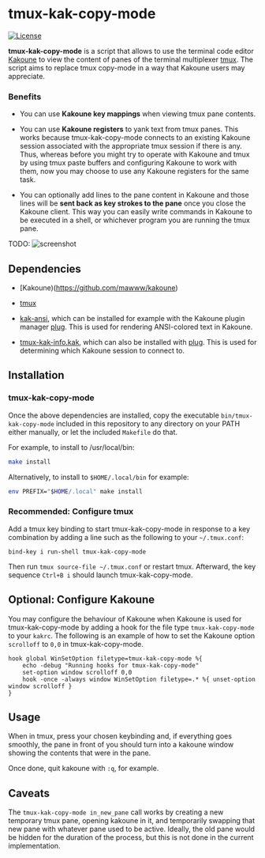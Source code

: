 # tmux-kak-copy-mode

[![License](https://img.shields.io/github/license/jbomanson/tmux-kak-copy-mode)](https://opensource.org/licenses/Apache-2.0)

**tmux-kak-copy-mode** is a script that allows to use the terminal code editor
[Kakoune](https://github.com/mawww/kakoune)
to view the content of panes
of the terminal multiplexer [tmux](https://github.com/tmux/tmux).
The script aims to replace tmux copy-mode in a way that Kakoune users may appreciate.

### Benefits

- You can use **Kakoune key mappings** when viewing tmux pane contents.

- You can use **Kakoune registers** to yank text from tmux panes.
  This works because tmux-kak-copy-mode connects to an existing Kakoune session
  associated with the appropriate tmux session if there is any.
  Thus, whereas before you might try to operate with Kakoune and tmux
  by using tmux paste buffers and configuring Kakoune to work with them,
  now you may choose to use any Kakoune registers for the same task.

- You can optionally add lines to the pane content in Kakoune
  and those lines will be **sent back as key strokes to the pane** once
  you close the Kakoune client.
  This way you can easily write commands in Kakoune to be executed in a
  shell, or whichever program you are running the tmux pane.

TODO:
![screenshot](docs/screenshot.png)

## Dependencies

- [Kakoune)(https://github.com/mawww/kakoune)

- [tmux](https://github.com/tmux/tmux)

- [kak-ansi](https://github.com/eraserhd/kak-ansi),
  which can be installed for example with the Kakoune plugin manager
  [plug](https://github.com/andreyorst/plug.kak).
  This is used for rendering ANSI-colored text in Kakoune.

- [tmux-kak-info.kak](https://github.com/jbomanson/tmux-kak-info.kak),
  which can also be installed with
  [plug](https://github.com/andreyorst/plug.kak).
  This is used for determining which Kakoune session to connect to.

## Installation

### tmux-kak-copy-mode

Once the above dependencies are installed, copy the executable
`bin/tmux-kak-copy-mode` included in this repository to any directory on your
PATH either manually, or let the included `Makefile`
do that.

For example, to install to /usr/local/bin:
```sh
make install
```

Alternatively, to install to `$HOME/.local/bin` for example:
```sh
env PREFIX="$HOME/.local" make install
```

### Recommended: Configure tmux

Add a tmux key binding to start tmux-kak-copy-mode in response to a key combination by
adding a line such as the following to your `~/.tmux.conf`:

```tmux
bind-key i run-shell tmux-kak-copy-mode
```

Then run `tmux source-file ~/.tmux.conf` or restart tmux.
Afterward, the key sequence `Ctrl+B i` should launch tmux-kak-copy-mode.

## Optional: Configure Kakoune

You may configure the behaviour of Kakoune when Kakoune is used for
tmux-kak-copy-mode by adding a hook for the file type `tmux-kak-copy-mode`
to your `kakrc`.
The following is an example of how to set the Kakoune option `scrolloff` to
`0,0` in tmux-kak-copy-mode.

```kak
hook global WinSetOption filetype=tmux-kak-copy-mode %{
    echo -debug "Running hooks for tmux-kak-copy-mode"
    set-option window scrolloff 0,0
    hook -once -always window WinSetOption filetype=.* %{ unset-option window scrolloff }
}
```

## Usage

When in tmux, press your chosen keybinding and, if everything goes smoothly,
the pane in front of you should turn into a kakoune window showing the contents
that were in the pane.

Once done, quit kakoune with `:q`, for example.

## Caveats

The `tmux-kak-copy-mode in_new_pane` call works by creating a new temporary tmux
pane, opening kakoune in it, and temporarily swapping that new pane with
whatever pane used to be active.
Ideally, the old pane would be hidden for the duration of the process, but this
is not done in the current implementation.
